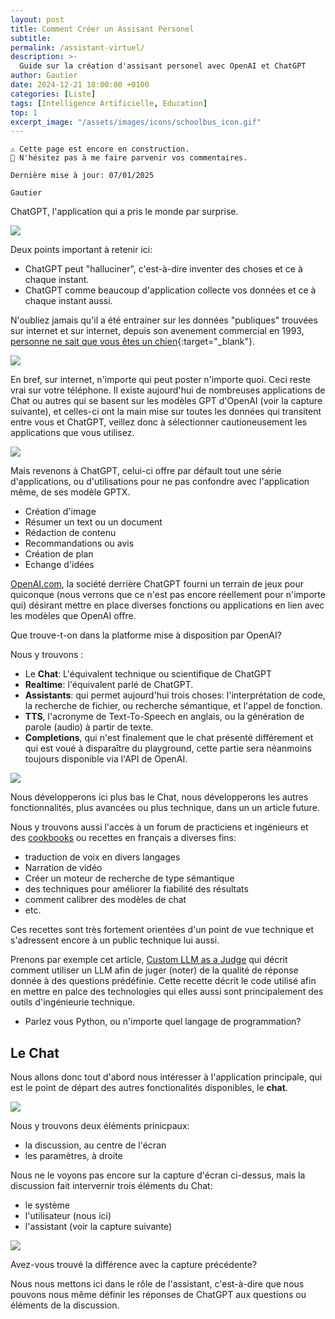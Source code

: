 ```yaml
---
layout: post
title: Comment Créer un Assisant Personel
subtitle: 
permalink: /assistant-virtuel/
description: >-
  Guide sur la création d'assisant personel avec OpenAI et ChatGPT
author: Gautier
date: 2024-12-21 18:00:00 +0100
categories: [Liste]
tags: [Intelligence Artificielle, Education]
top: 1
excerpt_image: "/assets/images/icons/schoolbus_icon.gif"
---
```



```text
⚠️ Cette page est encore en construction.
📣 N'hésitez pas à me faire parvenir vos commentaires.

Dernière mise à jour: 07/01/2025

Gautier
```

ChatGPT, l'application qui a pris le monde par surprise.

<img src="/assets/images/application_chatgpt.jpg">

Deux points important à retenir ici: 

- ChatGPT peut "halluciner", c'est-à-dire inventer des choses et ce à chaque instant. 
- ChatGPT comme beaucoup d'application collecte vos données et ce à chaque instant aussi.

N'oubliez jamais qu'il a été entrainer sur les données "publiques" trouvées sur internet et sur internet, depuis son avenement commercial en 1993, [personne ne sait que vous êtes un chien](https://fr.wikipedia.org/wiki/On_the_Internet,_nobody_knows_you%27re_a_dog){:target="_blank"}.

<img src="https://upload.wikimedia.org/wikipedia/en/f/f8/Internet_dog.jpg">

En bref, sur internet, n'importe qui peut poster n'importe quoi. Ceci reste vrai sur votre téléphone. Il existe aujourd'hui de nombreuses applications de Chat ou autres qui se basent sur les modèles GPT d'OpenAI (voir la capture suivante), et celles-ci ont la main mise sur toutes les données qui transitent entre vous et ChatGPT, veillez donc à sélectionner cautioneusement les applications que vous utilisez.

<img src="assets/images/chatgpt_on_play.jpg">

Mais revenons à ChatGPT, celui-ci offre par défault tout une série d'applications, ou d'utilisations pour ne pas confondre avec l'application même, de ses modèle GPTX.

- Création d'image
- Résumer un text ou un document
- Rédaction de contenu
- Recommandations ou avis
- Création de plan
- Echange d'idées


[OpenAI.com](https://openai.com), la société derrière ChatGPT fourni un terrain de jeux pour quiconque (nous verrons que ce n'est pas encore réellement pour n'importe qui) désirant mettre en place diverses fonctions ou applications en lien avec les modèles que OpenAI offre.

Que trouve-t-on dans la platforme mise à disposition par OpenAI?

Nous y trouvons :

- Le **Chat**: L'équivalent technique ou scientifique de ChatGPT 
- **Realtime**: l'équivalent parlé de ChatGPT. 
- **Assistants**: qui permet aujourd'hui trois choses: l'interprétation de code, la recherche de fichier, ou recherche sémantique, et l'appel de fonction.
- **TTS**, l'acronyme de Text-To-Speech en anglais, ou la génération de parole (audio) à partir de texte.
- **Completions**, qui n'est finalement que le chat présenté différement et qui est voué à disparaître du playground, cette partie sera néanmoins toujours disponible via l'API de OpenAI.

<img src="/assets/images/openAI_playground.png">

Nous développerons ici plus bas le Chat, nous développerons les autres fonctionnalités, plus avancées ou plus technique, dans un un article future.

Nous y trouvons aussi l'accès à un forum de practiciens et ingénieurs et des [cookbooks](https://cookbook.openai.com/) ou recettes en français a diverses fins:

- traduction de voix en divers langages
- Narration de vidéo
- Créer un moteur de recherche de type sémantique
- des techniques pour améliorer la fiabilité des résultats
- comment calibrer des modèles de chat
- etc.

Ces recettes sont très fortement orientées d'un point de vue technique et s'adressent encore à un public technique lui aussi.

Prenons par exemple cet article, [Custom LLM as a Judge](https://cookbook.openai.com/examples/custom-llm-as-a-judge) qui décrit comment utiliser un LLM afin de juger (noter) de la qualité de réponse donnée à des questions prédéfinie. Cette recette décrit le code utilisé afin en mettre en palce des technologies qui elles aussi sont principalement des outils d'ingénieurie technique.

- Parlez vous Python, ou n'importe quel langage de programmation?

## Le Chat

Nous allons donc tout d'abord nous intéresser à l'application principale, qui est le point de départ des autres fonctionalités disponibles, le **chat**.

<img src="/assets/images/openAI_playground.png">

Nous y trouvons deux éléments prinicpaux:

- la discussion, au centre de l'écran
- les paramètres, à droite

Nous ne le voyons pas encore sur la capture d'écran ci-dessus, mais la discussion fait intervernir trois éléments du Chat:

- le système
- l'utilisateur (nous ici)
- l'assistant (voir la capture suivante)

<img src="/assets/images/openai_chat_assistant.png">

Avez-vous trouvé la différence avec la capture précédente?

Nous nous mettons ici dans le rôle de l'assistant, c'est-à-dire que nous pouvons nous même définir les réponses de ChatGPT aux questions ou éléments de la discussion.
